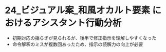 # 24_ビジュアル案_和風オカルト要素 におけるアシスタント行動分析

- 初期対応の揺らぎが見られるが、後半で修正指示を理解しやすくなった
- 命令解釈のミスが複数回あったため、指示の読解力の向上が必要
